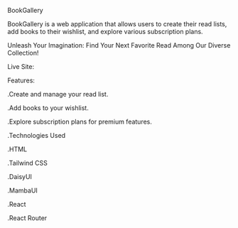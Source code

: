 BookGallery

BookGallery is a web application that allows users to create their read lists, add books to their wishlist, and explore various subscription plans.

Unleash Your Imagination: Find Your Next Favorite Read Among Our Diverse Collection!

Live Site:



Features:


.Create and manage your read list.

.Add books to your wishlist.

.Explore subscription plans for premium features.

.Technologies Used


.HTML

.Tailwind CSS

.DaisyUI

.MambaUI

.React

.React Router
